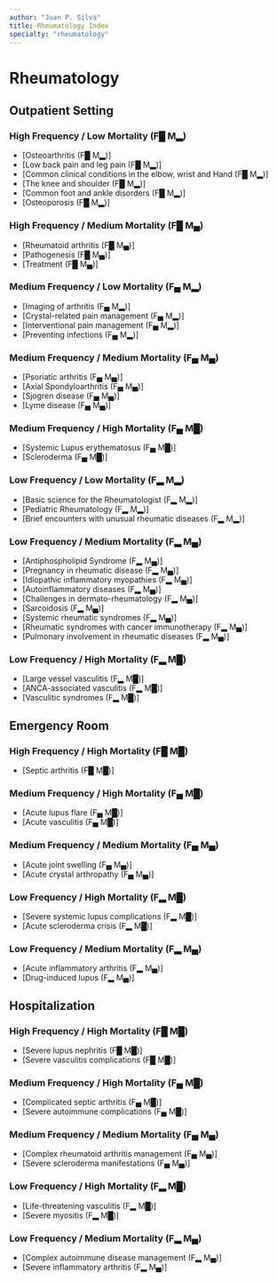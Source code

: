 ```yaml
---
author: "Juan P. Silva"
title: Rheumatology Index
specialty: "rheumatology"
---
```


# Rheumatology

## Outpatient Setting

### High Frequency / Low Mortality (F█ M▂)
- [Osteoarthritis (F█ M▂)]
- [Low back pain and leg pain (F█ M▂)]
- [Common clinical conditions in the elbow, wrist and Hand (F█ M▂)]
- [The knee and shoulder (F█ M▂)]
- [Common foot and ankle disorders (F█ M▂)]
- [Osteoporosis (F█ M▂)]

### High Frequency / Medium Mortality (F█ M▄)
- [Rheumatoid arthritis (F█ M▄)]
- [Pathogenesis (F█ M▄)]
- [Treatment (F█ M▄)]

### Medium Frequency / Low Mortality (F▄ M▂)
- [Imaging of arthritis (F▄ M▂)]
- [Crystal-related pain management (F▄ M▂)]
- [Interventional pain management (F▄ M▂)]
- [Preventing infections (F▄ M▂)]

### Medium Frequency / Medium Mortality (F▄ M▄)
- [Psoriatic arthritis (F▄ M▄)]
- [Axial Spondyloarthritis (F▄ M▄)]
- [Sjogren disease (F▄ M▄)]
- [Lyme disease (F▄ M▄)]

### Medium Frequency / High Mortality (F▄ M█)
- [Systemic Lupus erythematosus (F▄ M█)]
- [Scleroderma (F▄ M█)]

### Low Frequency / Low Mortality (F▂ M▂)
- [Basic science for the Rheumatologist (F▂ M▂)]
- [Pediatric Rheumatology (F▂ M▂)]
- [Brief encounters with unusual rheumatic diseases (F▂ M▂)]

### Low Frequency / Medium Mortality (F▂ M▄)
- [Antiphospholipid Syndrome (F▂ M▄)]
- [Pregnancy in rheumatic disease (F▂ M▄)]
- [Idiopathic inflammatory myopathies (F▂ M▄)]
- [Autoinflammatory diseases (F▂ M▄)]
- [Challenges in dermato-rheumatology (F▂ M▄)]
- [Sarcoidosis (F▂ M▄)]
- [Systemic rheumatic syndromes (F▂ M▄)]
- [Rheumatic syndromes with cancer immunotherapy (F▂ M▄)]
- [Pulmonary involvement in rheumatic diseases (F▂ M▄)]

### Low Frequency / High Mortality (F▂ M█)
- [Large vessel vasculitis (F▂ M█)]
- [ANCA-associated vasculitis (F▂ M█)]
- [Vasculitic syndromes (F▂ M█)]

## Emergency Room

### High Frequency / High Mortality (F█ M█)
- [Septic arthritis (F█ M█)]

### Medium Frequency / High Mortality (F▄ M█)
- [Acute lupus flare (F▄ M█)]
- [Acute vasculitis (F▄ M█)]

### Medium Frequency / Medium Mortality (F▄ M▄)
- [Acute joint swelling (F▄ M▄)]
- [Acute crystal arthropathy (F▄ M▄)]

### Low Frequency / High Mortality (F▂ M█)
- [Severe systemic lupus complications (F▂ M█)]
- [Acute scleroderma crisis (F▂ M█)]

### Low Frequency / Medium Mortality (F▂ M▄)
- [Acute inflammatory arthritis (F▂ M▄)]
- [Drug-induced lupus (F▂ M▄)]

## Hospitalization

### High Frequency / High Mortality (F█ M█)
- [Severe lupus nephritis (F█ M█)]
- [Severe vasculitis complications (F█ M█)]

### Medium Frequency / High Mortality (F▄ M█)
- [Complicated septic arthritis (F▄ M█)]
- [Severe autoimmune complications (F▄ M█)]

### Medium Frequency / Medium Mortality (F▄ M▄)
- [Complex rheumatoid arthritis management (F▄ M▄)]
- [Severe scleroderma manifestations (F▄ M▄)]

### Low Frequency / High Mortality (F▂ M█)
- [Life-threatening vasculitis (F▂ M█)]
- [Severe myositis (F▂ M█)]

### Low Frequency / Medium Mortality (F▂ M▄)
- [Complex autoimmune disease management (F▂ M▄)]
- [Severe inflammatory arthritis (F▂ M▄)]